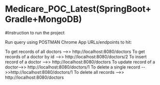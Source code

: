 # Medicare_POC_Latest(SpringBoot+Gradle+MongoDB)

#Instruction to run the project

Run query using POSTMAN Chrome App
URLs/endpoints to hit:

To get records of all doctors -->>  http://localhost:8080/doctors
To get records of a doctor by id -->> http://localhost:8080/doctors/2
To insert record of a doctor -->> http://localhost:8080/doctors
To update record of a doctor-->> http://localhost:8080/doctors/1
To delete a single record -->>http://localhost:8080/doctors/1
To delete all records -->> http://localhost:8080/doctors




